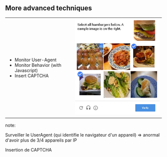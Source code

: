 ## More advanced techniques

<table class="centered">
<tr>
<td>

<ul>
<li>Monitor User-Agent</li>
<li>Monitor Behavior (with Javascript)</li>
<li>Insert CAPTCHA</li>
</ul>

</td>

<td>
<img src="slides/01_scraping/03_protect/captcha.jpg" />
</td>

</tr>
</table>


note:

Surveiller le UserAgent (qui identifie le navigateur d'un appareil)
=> anormal d'avoir plus de 3/4 appareils par IP

Insertion de CAPTCHA
